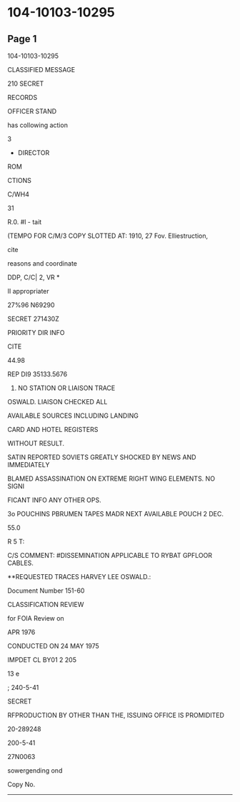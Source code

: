 # 104-10103-10295

## Page 1

104-10103-10295

CLASSIFIED MESSAGE

210 SECRET

RECORDS

OFFICER STAND

has collowing action

3

* DIRECTOR

ROM

CTIONS

C/WH4

31

R.0. #l - tait

(TEMPO FOR C/M/3 COPY SLOTTED AT: 1910, 27 Fov. Elliestruction,

cite

reasons and coordinate

DDP, C/C| 2, VR *

II appropriater

27%96 N69290

SECRET 271430Z

PRIORITY DIR INFO

CITE

44.98

REP DI9 35133.5676

1. NO STATION OR LIAISON TRACE

OSWALD. LIAISON CHECKED ALL

AVAILABLE SOURCES INCLUDING LANDING

CARD AND HOTEL REGISTERS

WITHOUT RESULT.

SATIN REPORTED SOVIETS GREATLY SHOCKED BY NEWS AND IMMEDIATELY

BLAMED ASSASSINATION ON EXTREME RIGHT WING ELEMENTS. NO SIGNI

FICANT INFO ANY OTHER OPS.

3o POUCHINS PBRUMEN TAPES MADR NEXT AVAILABLE POUCH 2 DEC.

55.0

R 5 T:

C/S COMMENT: #DISSEMINATION APPLICABLE TO RYBAT GPFLOOR CABLES.

**REQUESTED TRACES HARVEY LEE OSWALD.:

Document Number 151-60

CLASSIFICATION REVIEW

for FOIA Review on

APR 1976

CONDUCTED ON 24 MAY 1975

IMPDET CL BY01 2 205

13 e

; 240-5-41

SECRET

RFPRODUCTION BY OTHER THAN THE, ISSUING OFFICE IS PROMIDITED

20-289248

200-5-41

27N0063

sowergending ond

Copy No.

---

